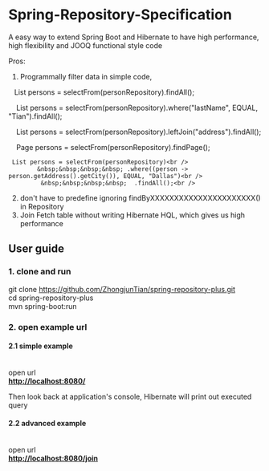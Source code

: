 
# Spring-Repository-Specification

A easy way to extend Spring Boot and Hibernate to have high performance, high flexibility and JOOQ functional style code

Pros:

1. Programmally filter data in simple code,<br />

    List persons = selectFrom(personRepository).findAll();<br />
     
     List persons = selectFrom(personRepository).where("lastName", EQUAL, "Tian").findAll();<br />
     
     List persons = selectFrom(personRepository).leftJoin("address").findAll();<br />
     
     Page persons = selectFrom(personRepository).findPage();<br />
    
     List persons = selectFrom(personRepository)<br />
            &nbsp;&nbsp;&nbsp;&nbsp; .where((person -> person.getAddress().getCity()), EQUAL, "Dallas")<br />
             &nbsp;&nbsp;&nbsp;&nbsp;  .findAll();<br />
2. don't have to predefine ignoring findByXXXXXXXXXXXXXXXXXXXXXX() in Repository <br />
3. Join Fetch table without writing Hibernate HQL, which gives us high performance<br />

<h2>User guide</h2>
<h3>1. clone and run</h3>

git clone https://github.com/ZhongjunTian/spring-repository-plus.git <br />
cd spring-repository-plus<br />
mvn spring-boot:run

<h3>2. open example url</h3>

<h4>2.1 simple example</h4><br />
open url <br />
<a href="http://localhost:8080/"><b>http://localhost:8080/</b></a><br />

Then look back at application's console, Hibernate will print out executed query

<h4>2.2 advanced example</h4><br />
open url <br />
<a href="http://localhost:8080/join"><b>http://localhost:8080/join</b></a><br />
